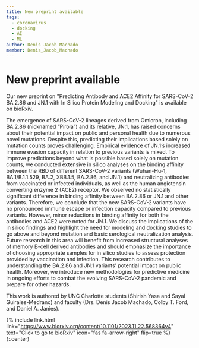 ```yaml
---
title: New preprint available
tags:
  - coronavirus
  - docking
  - AI
  - ML
author: Denis Jacob Machado
member: Denis_Jacob_Machado
---
```


# New preprint available

Our new preprint on "Predicting Antibody and ACE2 Affinity for SARS-CoV-2 BA.2.86 and JN.1 with In Silico Protein Modeling and Docking" is available on bioRxiv.

The emergence of SARS-CoV-2 lineages derived from Omicron, including BA.2.86 (nicknamed “Pirola”) and its relative, JN.1, has raised concerns about their potential impact on public and personal health due to numerous novel mutations. Despite this, predicting their implications based solely on mutation counts proves challenging. Empirical evidence of JN.1’s increased immune evasion capacity in relation to previous variants is mixed. To improve predictions beyond what is possible based solely on mutation counts, we conducted extensive in silico analyses on the binding affinity between the RBD of different SARS-CoV-2 variants (Wuhan-Hu-1, BA.1/B.1.1.529, BA.2, XBB.1.5, BA.2.86, and JN.1) and neutralizing antibodies from vaccinated or infected individuals, as well as the human angiotensin converting enzyme 2 (ACE2) receptor. We observed no statistically significant difference in binding affinity between BA.2.86 or JN.1 and other variants. Therefore, we conclude that the new SARS-CoV-2 variants have no pronounced immune escape or infection capacity compared to previous variants. However, minor reductions in binding affinity for both the antibodies and ACE2 were noted for JN.1. We discuss the implications of the in silico findings and highlight the need for modeling and docking studies to go above and beyond mutation and basic serological neutralization analysis. Future research in this area will benefit from increased structural analyses of memory B-cell derived antibodies and should emphasize the importance of choosing appropriate samples for in silico studies to assess protection provided by vaccination and infection. This research contributes to understanding the BA.2.86 and JN.1 variants’ potential impact on public health. Moreover, we introduce new methodologies for predictive medicine in ongoing efforts to combat the evolving SARS-CoV-2 pandemic and prepare for other hazards.

This work is authored by UNC Charlotte students (Shirish Yasa and Sayal Guirales-Medrano) and faculty (Drs. Denis Jacob Machado, Colby T. Ford, and Daniel A. Janies).

{% include link.html link="https://www.biorxiv.org/content/10.1101/2023.11.22.568364v4" text="Click to go to bioRxiv" icon="fas fa-arrow-right" flip=true %}
{:.center}